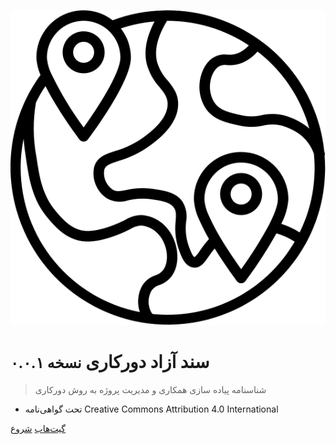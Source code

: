 <!-- _coverpage.md -->

![logo](assets/media/logo.svg)

# سند آزاد دورکاری <small>نسخه  ۰.۰.۱</small>

> شناسنامه پیاده سازی همکاری و مدیریت پروژه به روش دورکاری

- تحت گواهی‌نامه Creative Commons Attribution 4.0 International

[گیت‌هاب](https://github.com/makbn/rw_open_manifesto)
[شروع](#start)

